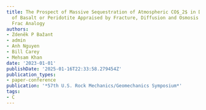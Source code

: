```yaml
---
title: The Prospect of Massive Sequestration of Atmospheric CO$_2$ in Deep Formations
  of Basalt or Peridotite Appraised by Fracture, Diffusion and Osmosis Analysis and
  Frac Analogy
authors:
- Zdeněk P Bažant
- admin
- Anh Nguyen
- Bill Carey
- Mehsam Khan
date: '2023-01-01'
publishDate: '2025-01-16T22:33:58.279454Z'
publication_types:
- paper-conference
publication: '*57th U.S. Rock Mechanics/Geomechanics Symposium*'
tags:
- C
---
```

